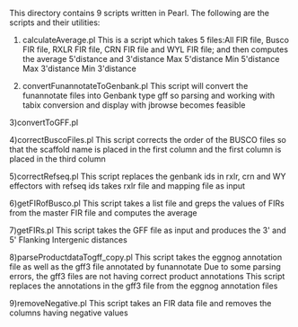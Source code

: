 This directory contains 9 scripts written in Pearl.
The following are the scripts and their utilities:

1) calculateAverage.pl 
This is a script which takes 5 files:All FIR file, Busco FIR file, RXLR FIR file, CRN FIR file and WYL FIR file; and then computes the average 5'distance and 3'distance Max 5'distance Min 5'distance Max 3'distance Min 3'distance

2) convertFunannotateToGenbank.pl
This script will convert the funannotate files into Genbank type gff so parsing and working with tabix conversion and display with jbrowse becomes feasible

3)convertToGFF.pl

4)correctBuscoFiles.pl
This script corrects the order of the BUSCO files so that the scaffold name is placed in the first column and the first column is placed in the third column

5)correctRefseq.pl
This script  replaces the genbank ids in rxlr, crn and WY effectors with refseq ids takes rxlr file and mapping file as input

6)getFIRofBusco.pl
This script takes a list file and greps the values of FIRs from the master FIR file and computes the average

7)getFIRs.pl
This script takes the GFF file as input and produces the 3' and 5' Flanking Intergenic distances

8)parseProductdataTogff_copy.pl
This script takes the eggnog annotation file as well as the gff3 file annotated by funannotate
Due to some parsing errors, the gff3 files are not having correct product annotations
This script replaces the annotations in the gff3 file from the eggnog annotation files

9)removeNegative.pl
This script takes an FIR data file and removes the columns having negative values

